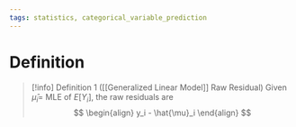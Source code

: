 ```yaml
---
tags: statistics, categorical_variable_prediction
---
```


# Definition

> [!info] Definition 1 ([[Generalized Linear Model]] Raw Residual)
> Given $\hat{\mu}_i =$ MLE of $E[Y_i]$, the raw residuals are
> $$
> \begin{align}
> y_i - \hat{\mu}_i
> \end{align}
> $$